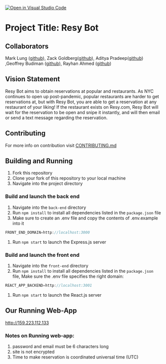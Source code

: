 [![Open in Visual Studio Code](https://classroom.github.com/assets/open-in-vscode-c66648af7eb3fe8bc4f294546bfd86ef473780cde1dea487d3c4ff354943c9ae.svg)](https://classroom.github.com/online_ide?assignment_repo_id=8760730&assignment_repo_type=AssignmentRepo)
# Project Title: Resy Bot
## Collaborators
Mark Lung ([github](https://github.com/ml6754)), Zack Goldberg([github](https://github.com/zrg228)), Aditya Pradeep([github](https://github.com/adityapradeep12)) ,Geoffrey Budiman ([github](https://github.com/geoffreybudiman91)), Rayhan Ahmed ([github](https://github.com/rfahmed))
## Vision Statement
Resy Bot aims to obtain reservations at popular and restaurants. As NYC continues to open up post-pandemic, popular restaurants are harder to get reservations at, but with Resy Bot, you are able to get a reservation at any restaurant of your liking! If the restaurant exists on Resy.com, Resy Bot will wait for the reservation to be open and snipe it instantly, and will then email or send a text message regarding the reservation. 
## Contributing
For more info on contribution visit [CONTRIBUTING.md](./CONTRIBUTING.md)

## Building and Running
1. Fork this repository 
1. Clone your fork of this repository to your local machine
1. Navigate into the project directory

### Build and launch the back end
1. Navigate into the `back-end` directory
1. Run `npm install` to install all dependencies listed in the `package.json` file
1. Make sure to create an .env file and copy the contents of .env.example into it
```javascript
FRONT_END_DOMAIN=http://localhost:3000
```
1. Run `npm start` to launch the Express.js server
### Build and launch the front end
1. Navigate into the `front-end` directory
1. Run `npm install` to install all dependencies listed in the `package.json` file, Make sure the .env file specifies the right domain: 
```javascript
REACT_APP_BACKEND=http://localhost:3001
```
1. Run `npm start` to launch the React.js server


## Our Running Web-App
http://159.223.112.133

### Notes on Running web-app:
1. password and email must be 6 characters long
1. site is not encrypted
1. Time to make reservation is coordinated universal time (UTC)

